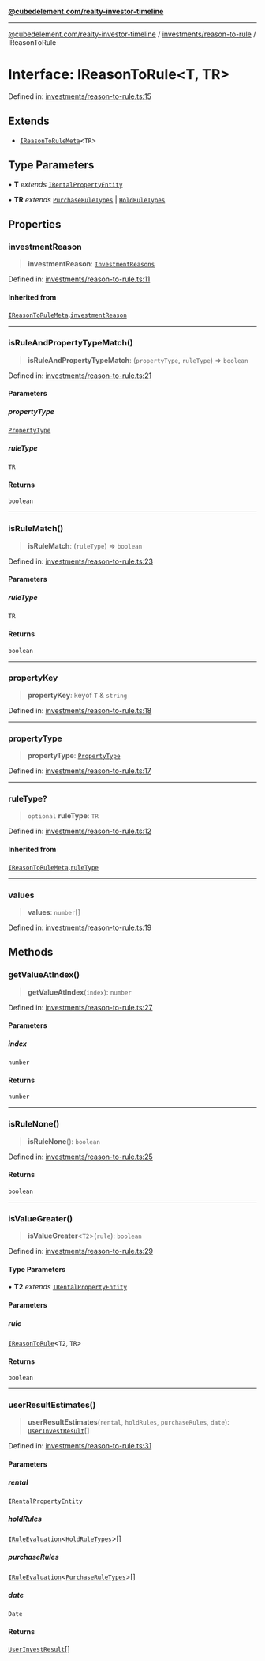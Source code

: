 [**@cubedelement.com/realty-investor-timeline**](../../../index.md)

---

[@cubedelement.com/realty-investor-timeline](../../../modules.md) / [investments/reason-to-rule](../index.md) / IReasonToRule

# Interface: IReasonToRule\<T, TR\>

Defined in: [investments/reason-to-rule.ts:15](https://github.com/kvernon/realty-investor-timeline/blob/806c805529d356deb12c125749ddea89a26850dd/src/investments/reason-to-rule.ts#L15)

## Extends

- [`IReasonToRuleMeta`](IReasonToRuleMeta.md)\<`TR`\>

## Type Parameters

• **T** _extends_ [`IRentalPropertyEntity`](../../../properties/i-rental-property-entity/interfaces/IRentalPropertyEntity.md)

• **TR** _extends_ [`PurchaseRuleTypes`](../../../rules/purchase-rule-types/enumerations/PurchaseRuleTypes.md) \| [`HoldRuleTypes`](../../../rules/hold-rule-types/enumerations/HoldRuleTypes.md)

## Properties

### investmentReason

> **investmentReason**: [`InvestmentReasons`](../../investment-reasons/enumerations/InvestmentReasons.md)

Defined in: [investments/reason-to-rule.ts:11](https://github.com/kvernon/realty-investor-timeline/blob/806c805529d356deb12c125749ddea89a26850dd/src/investments/reason-to-rule.ts#L11)

#### Inherited from

[`IReasonToRuleMeta`](IReasonToRuleMeta.md).[`investmentReason`](IReasonToRuleMeta.md#investmentreason)

---

### isRuleAndPropertyTypeMatch()

> **isRuleAndPropertyTypeMatch**: (`propertyType`, `ruleType`) => `boolean`

Defined in: [investments/reason-to-rule.ts:21](https://github.com/kvernon/realty-investor-timeline/blob/806c805529d356deb12c125749ddea89a26850dd/src/investments/reason-to-rule.ts#L21)

#### Parameters

##### propertyType

[`PropertyType`](../../../properties/property-type/enumerations/PropertyType.md)

##### ruleType

`TR`

#### Returns

`boolean`

---

### isRuleMatch()

> **isRuleMatch**: (`ruleType`) => `boolean`

Defined in: [investments/reason-to-rule.ts:23](https://github.com/kvernon/realty-investor-timeline/blob/806c805529d356deb12c125749ddea89a26850dd/src/investments/reason-to-rule.ts#L23)

#### Parameters

##### ruleType

`TR`

#### Returns

`boolean`

---

### propertyKey

> **propertyKey**: keyof `T` & `string`

Defined in: [investments/reason-to-rule.ts:18](https://github.com/kvernon/realty-investor-timeline/blob/806c805529d356deb12c125749ddea89a26850dd/src/investments/reason-to-rule.ts#L18)

---

### propertyType

> **propertyType**: [`PropertyType`](../../../properties/property-type/enumerations/PropertyType.md)

Defined in: [investments/reason-to-rule.ts:17](https://github.com/kvernon/realty-investor-timeline/blob/806c805529d356deb12c125749ddea89a26850dd/src/investments/reason-to-rule.ts#L17)

---

### ruleType?

> `optional` **ruleType**: `TR`

Defined in: [investments/reason-to-rule.ts:12](https://github.com/kvernon/realty-investor-timeline/blob/806c805529d356deb12c125749ddea89a26850dd/src/investments/reason-to-rule.ts#L12)

#### Inherited from

[`IReasonToRuleMeta`](IReasonToRuleMeta.md).[`ruleType`](IReasonToRuleMeta.md#ruletype)

---

### values

> **values**: `number`[]

Defined in: [investments/reason-to-rule.ts:19](https://github.com/kvernon/realty-investor-timeline/blob/806c805529d356deb12c125749ddea89a26850dd/src/investments/reason-to-rule.ts#L19)

## Methods

### getValueAtIndex()

> **getValueAtIndex**(`index`): `number`

Defined in: [investments/reason-to-rule.ts:27](https://github.com/kvernon/realty-investor-timeline/blob/806c805529d356deb12c125749ddea89a26850dd/src/investments/reason-to-rule.ts#L27)

#### Parameters

##### index

`number`

#### Returns

`number`

---

### isRuleNone()

> **isRuleNone**(): `boolean`

Defined in: [investments/reason-to-rule.ts:25](https://github.com/kvernon/realty-investor-timeline/blob/806c805529d356deb12c125749ddea89a26850dd/src/investments/reason-to-rule.ts#L25)

#### Returns

`boolean`

---

### isValueGreater()

> **isValueGreater**\<`T2`\>(`rule`): `boolean`

Defined in: [investments/reason-to-rule.ts:29](https://github.com/kvernon/realty-investor-timeline/blob/806c805529d356deb12c125749ddea89a26850dd/src/investments/reason-to-rule.ts#L29)

#### Type Parameters

• **T2** _extends_ [`IRentalPropertyEntity`](../../../properties/i-rental-property-entity/interfaces/IRentalPropertyEntity.md)

#### Parameters

##### rule

[`IReasonToRule`](IReasonToRule.md)\<`T2`, `TR`\>

#### Returns

`boolean`

---

### userResultEstimates()

> **userResultEstimates**(`rental`, `holdRules`, `purchaseRules`, `date`): [`UserInvestResult`](../../user-invest-result/classes/UserInvestResult.md)[]

Defined in: [investments/reason-to-rule.ts:31](https://github.com/kvernon/realty-investor-timeline/blob/806c805529d356deb12c125749ddea89a26850dd/src/investments/reason-to-rule.ts#L31)

#### Parameters

##### rental

[`IRentalPropertyEntity`](../../../properties/i-rental-property-entity/interfaces/IRentalPropertyEntity.md)

##### holdRules

[`IRuleEvaluation`](../../../rules/rule-evaluation/interfaces/IRuleEvaluation.md)\<[`HoldRuleTypes`](../../../rules/hold-rule-types/enumerations/HoldRuleTypes.md)\>[]

##### purchaseRules

[`IRuleEvaluation`](../../../rules/rule-evaluation/interfaces/IRuleEvaluation.md)\<[`PurchaseRuleTypes`](../../../rules/purchase-rule-types/enumerations/PurchaseRuleTypes.md)\>[]

##### date

`Date`

#### Returns

[`UserInvestResult`](../../user-invest-result/classes/UserInvestResult.md)[]

